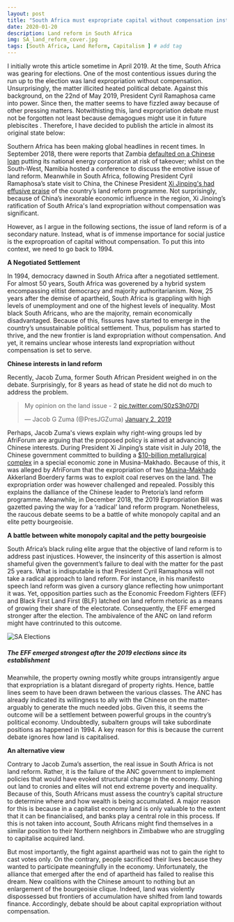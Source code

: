 ```yaml
---
layout: post
title: "South Africa must expropriate capital without compensation instead of land"
date: 2020-01-20
description: Land reform in South Africa
img: SA_land_reform_cover.jpg
tags: [South Africa, Land Reform, Capitalism ] # add tag
---
```

I initially wrote this article sometime in April 2019. At the time, South Africa was gearing for elections. One of the most contentious issues during the run up to the election was land expropriation without compensation. Unsurprisingly, the matter illicited heated political debate. Against this background, on the 22nd of May 2019, President Cyril Ramaphosa came into power. Since then, the matter seems to have fizzled away because of other pressing matters. Notwithisting this, land expropriation debate must not be forgotten not least because demagogues might use it in future plebiscites . Therefore, I have decided to publish the article in almost its original state below:

Southern Africa has been making global headlines in recent times. In September 2018, there were reports that Zambia [defaulted on a Chinese loan](https://qz.com/africa/1391111/zambia-china-debt-crisis-tests-china-in-africa-relationship/) putting its national energy corporation at risk of takeover; whilst on the South-West, Namibia hosted a conference to discuss the emotive issue of land reform. Meanwhile in South Africa, following President Cyril Ramaphosa’s state visit to China, the Chinese President [Xi Jinping's had effusive praise](https://ewn.co.za/2018/09/03/china-s-xi-jinping-gives-sa-land-reform-thumbs-up) of the country’s land reform programme. Not surprisingly, because of China’s inexorable economic influence in the region, Xi Jinoing’s ratification of South Africa's land expropriation without compensation was significant. 

However, as I argue in the following sections, the issue of land reform is of a secondary nature. Instead, what is of immense importance for social justice is the exproproation of capital without compensation. To put this into context, we need to go back to 1994.

**A Negotiated Settlement**

In 1994, democracy dawned in South Africa after a negotiated settlement. For almost 50 years, South Africa was goverened by a hybrid system encompassing elitist democracy and majority authoritarianism. Now, 25 years after the demise of apartheid, South Africa is grappling with high levels of unemployment and one of the highest levels of inequality. Most black South Africans, who are the majority, remain economically disadvantaged. Because of this,  fissures have started to emerge in the country’s unsustainable political settlement. Thus, populism has started to thrive, and the new frontier is land expropriation without compensation. And yet, it remains unclear whose interests land expropriation without compensation is set to serve. 

**Chinese interests in land reform**

Recently, Jacob Zuma, former South African President weighed in on the debate. Surprisingly, for 8 years as head of state he did not do much to address the problem.

<blockquote class="twitter-tweet"><p lang="en" dir="ltr">My opinion on the land issue - 2 <a href="https://t.co/S0zS3h07Dl">pic.twitter.com/S0zS3h07Dl</a></p>&mdash; Jacob G Zuma (@PresJGZuma) <a href="https://twitter.com/PresJGZuma/status/1080390588363689985?ref_src=twsrc%5Etfw">January 2, 2019</a></blockquote> <script async src="https://platform.twitter.com/widgets.js" charset="utf-8"></script>

Perhaps, Jacob Zuma's views explain why right-wing groups led by AfriForum are arguing that the proposed policy is aimed at advancing Chinese interests. During President Xi Jinping’s state visit in July 2018, the Chinese government committed to building a [$10-billion metallurgical complex](https://www.reuters.com/article/us-safrica-brics-china/chinese-investors-plan-10-billion-metallurgical-complex-in-south-africa-idUSKBN1KH1E8) in a special economic zone in Musina-Makhado. Because of this, it was alleged by AfriForum that the expropriation of two [Musina-Makhado](https://www.timeslive.co.za/politics/2018-09-03-ramaphosa-strikes-deals-in-china-to-bring-jobs-factories-to-musina-makhado-corridor/) Akkerland Boerdery farms was to exploit coal reserves on the land. The expropriation order was however challenged and repealed.  Possibly this explains the dalliance of the Chinese leader to Pretoria’s land reform programme. Meanwhile, in December 2018, the 2019 Expropriation Bill was gazetted paving the way for a ‘radical’ land reform program. Nonetheless, the raucous debate seems to be a battle of white monopoly capital and an elite petty bourgeoisie. 

**A battle between white monopoly capital and the petty bourgeoisie**

South Africa’s black ruling elite argue that the objective of land reform is to address past injustices. However, the insincerity of this assertion is almost shameful given the government’s failure to deal with the matter for the past 25 years. What is indisputable is that President Cyril Ramaphosa will not take a radical approach to land reform. For instance, in his manifesto speech land reform was given a cursory glance reflecting how unimportant it was.  Yet, opposition parties such as the Economic Freedom Fighters (EFF) and Black First Land First (BLF) latched on land reform rhetoric as a means of growing their share of the electorate. Consequently, the EFF emerged stronger after the election. The ambivalence of the ANC on land reform might have contrinuted to this outcome.

![SA Elections]({{site.baseurl}}/assets/img/2019-South-Africa-Election-Results-Seats.png)
##### The EFF emerged strongest after the 2019 elections since its establishment

Meanwhile, the property owning mostly white groups intransigently argue that expropriation is a blatant disregard of property rights. Hence, battle lines seem to have been drawn between the various classes. The ANC has already indicated its willingness to ally with the Chinese on the matter-arguably to generate the much needed jobs. Given this, it seems the outcome will be a settlement between powerful groups in the country’s political economy. Undoubtedly, subaltern groups will take subordinate positions as happened in 1994. A key reason for this is because the current debate ignores how land is capitalised.

**An alternative view**

Contrary to Jacob Zuma’s assertion, the real issue in South Africa is not land reform. Rather, it is the failure of the ANC government to implement policies that would have evoked structural change in the economy. Dishing out land to cronies and elites will not end extreme poverty and inequality. Because of this, South Africans must assess the country’s capital structure to determine where and how wealth is being accumulated. A major reason for this is because in a capitalist economy land is only valuable to the extent that it can be financialised, and banks play a central role in this process. If this is not taken into account, South Africans might find themselves in a similar position to their Northern neighbors in Zimbabwe who are struggling to capitalise acquired land.

But most importantly, the fight against apartheid was not to gain the right to cast votes only. On the contrary, people sacrificed their lives because they wanted  to participate meaningfully in the economy. Unfortunately, the alliance that emerged after the end of apartheid has failed to realise this dream. New coalitions with the Chinese amount to nothing but an  enlargement of the bourgeoisie clique. Indeed, land was violently dispossessed but frontiers of accumulation have shifted from land towards finance.  Accordingly, debate should be about capital expropriation without compensation.


[jekyll-docs]: https://jekyllrb.com/docs/home
[jekyll-gh]:   https://github.com/jekyll/jekyll
[jekyll-talk]: https://talk.jekyllrb.com/
